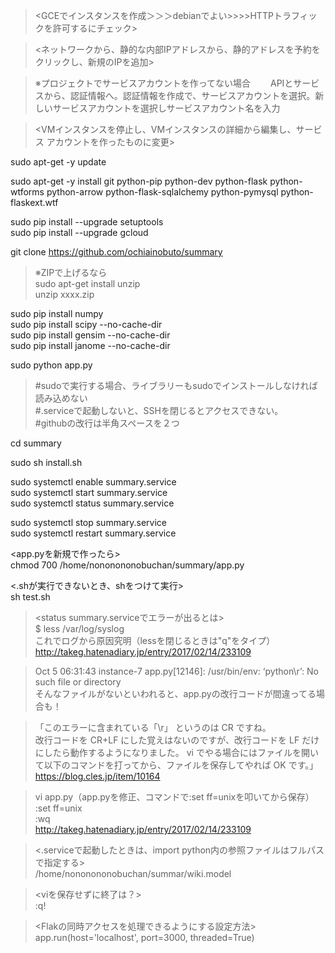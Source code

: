 ><GCEでインスタンスを作成＞＞＞debianでよい>>>>HTTPトラフィックを許可するにチェック>　　

><ネットワークから、静的な内部IPアドレスから、静的アドレスを予約をクリックし、新規のIPを追加>　　

>※プロジェクトでサービスアカウントを作ってない場合　　
>APIとサービスから、認証情報へ。認証情報を作成で、サービスアカウントを選択。新しいサービスアカウントを選択しサービスアカウント名を入力 　　
   
><VMインスタンスを停止し、VMインスタンスの詳細から編集し、サービス アカウントを作ったものに変更>　　

sudo apt-get -y update

sudo apt-get -y install git python-pip python-dev python-flask python-wtforms python-arrow python-flask-sqlalchemy python-pymysql python-flaskext.wtf  

sudo pip install --upgrade setuptools  
sudo pip install --upgrade gcloud  

git clone https://github.com/ochiainobuto/summary  
>※ZIPで上げるなら  
>sudo apt-get install unzip  
>unzip xxxx.zip  

sudo pip install numpy  
sudo pip install scipy --no-cache-dir  
sudo pip install gensim --no-cache-dir  
sudo pip install janome --no-cache-dir  

>>>>>>>>>>>>>>>>>>>>>>>>>  
sudo python app.py  
>#sudoで実行する場合、ライブラリーもsudoでインストールしなければ読み込めない  
>#.serviceで起動しないと、SSHを閉じるとアクセスできない。  
>#githubの改行は半角スペースを２つ  
>>>>>>>>>>>>>>>>>>>>>>>>>  

cd summary 

sudo sh install.sh  

sudo systemctl enable summary.service  
sudo systemctl start summary.service  
sudo systemctl status summary.service  

sudo systemctl stop summary.service  
sudo systemctl restart summary.service  

<app.pyを新規で作ったら>  
chmod 700 /home/nononononobuchan/summary/app.py  

<.shが実行できないとき、shをつけて実行>  
sh test.sh  

><status summary.serviceでエラーが出るとは>  
$ less /var/log/syslog  
>これでログから原因究明（lessを閉じるときは"q"をタイプ）  
>http://takeg.hatenadiary.jp/entry/2017/02/14/233109   

>Oct  5 06:31:43 instance-7 app.py[12146]: /usr/bin/env: ‘python\r’: No such file or directory  
>そんなファイルがないといわれると、app.pyの改行コードが間違ってる場合も！  

>「このエラーに含まれている「\r」 というのは CR ですね。  
>改行コードを CR+LF にした覚えはないのですが、改行コードを LF だけにしたら動作するようになりました。 
>vi でやる場合にはファイルを開いて以下のコマンドを打ってから、ファイルを保存してやれば OK です。」  
>https://blog.cles.jp/item/10164  

>vi app.py（app.pyを修正、コマンドで:set ff=unixを叩いてから保存）  
:set ff=unix  
:wq  
>http://takeg.hatenadiary.jp/entry/2017/02/14/233109    

><.serviceで起動したときは、import python内の参照ファイルはフルパスで指定する>  
/home/nononononobuchan/summar/wiki.model  

><viを保存せずに終了は？>  
:q!  

><Flakの同時アクセスを処理できるようにする設定方法>  
app.run(host='localhost', port=3000, threaded=True)  



